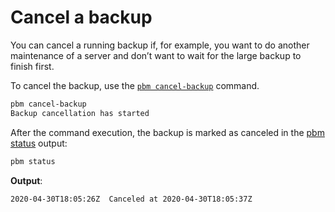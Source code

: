 # Cancel a backup

You can cancel a running backup if, for example, you want to do
another maintenance of a server and don’t want to wait for the large backup to finish first.

To cancel the backup, use the [`pbm cancel-backup`](../reference/pbm-commands.md#pbm-cancel-backup) command.

```sh
pbm cancel-backup
Backup cancellation has started
```

After the command execution, the backup is marked as canceled in the [pbm status](../manage/status.md) output:

```sh
pbm status
```

**Output**:

```{.bash .no-copy}
2020-04-30T18:05:26Z  Canceled at 2020-04-30T18:05:37Z
```